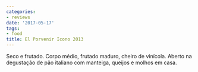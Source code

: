 ```yaml
---
categories:
- reviews
date: '2017-05-17'
tags:
- food
title: El Porvenir Icono 2013
---
```


Seco e frutado. Corpo médio, frutado maduro, cheiro de vinícola. Aberto na degustação de pão italiano com manteiga, queijos e molhos em casa.